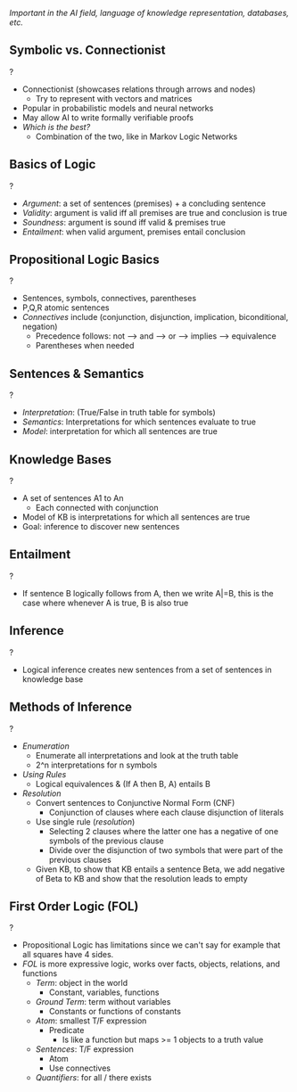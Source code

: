 *Important in the AI field, language of knowledge representation, databases, etc.*

## Symbolic vs. Connectionist
?
- Connectionist (showcases relations through arrows and nodes)
	- Try to represent with vectors and matrices
- Popular in probabilistic models and neural networks
- May allow AI to write formally verifiable proofs
- *Which is the best?*
	- Combination of the two, like in Markov Logic Networks
<!--SR:!2025-10-02,4,274-->

## Basics of Logic
?
- *Argument*: a set of sentences (premises) + a concluding sentence
- *Validity*: argument is valid iff all premises are true and conclusion is true
- *Soundness*: argument is sound iff valid & premises true
- *Entailment*: when valid argument, premises entail conclusion
<!--SR:!2025-10-16,16,290-->

## Propositional Logic Basics
?
- Sentences, symbols, connectives, parentheses
- P,Q,R atomic sentences
- *Connectives* include (conjunction, disjunction, implication, biconditional, negation)
	- Precedence follows: not --> and --> or --> implies --> equivalence
	- Parentheses when needed
<!--SR:!2025-10-02,4,274-->

## Sentences & Semantics
?
- *Interpretation*: (True/False in truth table for symbols)
- *Semantics*: Interpretations for which sentences evaluate to true
- *Model*: interpretation for which all sentences are true
<!--SR:!2025-10-02,4,274-->

## Knowledge Bases
?
- A set of sentences A1 to An
	- Each connected with conjunction
- Model of KB is interpretations for which all sentences are true
- Goal: inference to discover new sentences
<!--SR:!2025-10-02,4,274-->

## Entailment
?
- If sentence B logically follows from A, then we write A|=B, this is the case where whenever A is true, B is also true
<!--SR:!2025-10-02,4,274-->

## Inference
?
- Logical inference creates new sentences from a set of sentences in knowledge base
<!--SR:!2025-10-10,10,270-->

## Methods of Inference
?
- *Enumeration*
	- Enumerate all interpretations and look at the truth table
	- 2^n interpretations for n symbols
- *Using Rules*
	- Logical equivalences & (If A then B, A) entails B
- *Resolution*
	- Convert sentences to Conjunctive Normal Form (CNF)
		- Conjunction of clauses where each clause disjunction of literals
	- Use single rule (*resolution*)
		- Selecting 2 clauses where the latter one has a negative of one symbols of the previous clause
		- Divide over the disjunction of two symbols that were part of the previous clauses
	- Given KB, to show that KB entails a sentence Beta, we add negative of Beta to KB and show that the resolution leads to empty
<!--SR:!2025-10-09,8,254-->

## First Order Logic (FOL)
?
- Propositional Logic has limitations since we can't say for example that all squares have 4 sides.
- *FOL* is more expressive logic, works over facts, objects, relations, and functions
	- *Term*: object in the world
		- Constant, variables, functions
	- *Ground Term*: term without variables
		- Constants or functions of constants
	- *Atom*: smallest T/F expression
		- Predicate
			- Is like a function but maps >= 1 objects to a truth value
	- *Sentences*: T/F expression
		- Atom
		- Use connectives
	- *Quantifiers*: for all / there exists
<!--SR:!2025-10-02,4,274-->